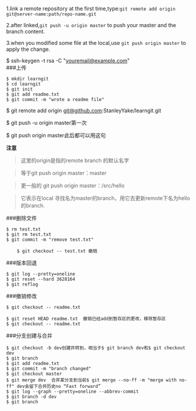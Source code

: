 1.link a remote repository at the first time,type:`git remote add origin git@server-name:path/repo-name.git`

2.after linked,`git push -u origin master` to push your master and the branch content.

3.when you modified some file at the local,use `git push origin master` to apply the change.

$ ssh-keygen -t rsa -C "youremail@example.com"	
###上传
```
$ mkdir learngit
$ cd learngit
$ git init
$ git add readme.txt
$ git commit -m "wrote a readme file"
```

$ git remote add origin git@github.com:StanleyYake/learngit.git

$ git push -u origin master第一次

$ git push origin master此后都可以用这句

**注意**
> 这里的origin是指的remote branch 的默认名字

> 等于git push origin master：master

> 更一般的 git push origin master：/src/hello

> 它表示在local 寻找名为master的branch，用它去更新remote下名为hello的branch.

###删除文件
```
$ rm test.txt
$ git rm test.txt
$ git commit -m "remove test.txt" 

    $ git checkout -- test.txt 撤销
```
###版本回退
```
$ git log --pretty=oneline
$ git reset --hard 3628164
$ git reflog

```
###撤销修改
```
$ git checkout -- readme.txt

$ git reset HEAD readme.txt  撤销已经add到暂存区的更改，移除暂存区
$ git checkout -- readme.txt

```
###分支创建与合并
```
$ git checkout -b dev创建并转到，相当于$ git branch dev和$ git checkout dev
$ git branch
$ git add readme.txt 
$ git commit -m "branch changed"
$ git checkout master
$ git merge dev  合并某分支到当前$ git merge --no-ff -m "merge with no-ff" dev会留下合并历史no “Fast forward”
$ git log --graph --pretty=oneline --abbrev-commit
$ git branch -d dev
$ git branch
```
